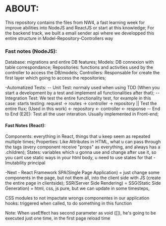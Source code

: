 # ABOUT:
This repository contains the files from NW4, a fast learning week for improve abilities into NodeJS and ReactJS or start at this knowledge;
For the backend track, we built a email sender api where we developped this entire structure in Model-Repository-Controllers way



### Fast notes (NodeJS):

Database: migrations and entire DB features;
Models: DB connexion with table correspondance;
Repositories: functions and activities used by the controller to access the DB/models;
Controllers: Responsable for create the first layer which going to access the repositories;

-Automatized Tests:
	-- Unit Test: normaly used when using TDD (When you start a development by a test and implement all functionalities after that);
	-- Integration Test: We test the entire functionality test, for example in this case: starts testing: request -> routes -> controller -> repository || Test the entire flux; (Used in this work)
														<- repository <- controller <- response	
	-- End to End (E2E): Test all the user interation. Usually implemented in Front-end;





#### Fast Notes (React):
Components: everything in React, things that u keep seem as repeated multiple times;
Properties: Like Attributes in HTML, what u can pass through the tags (every component receive "props" as everything, and always has a .children);
States: variables which u gonna use and change after use it, so you cant use static ways in your html body, u need to use states for that - Imutability principal

-Next - React Framework
SPA(Single Page Application) = just change some components in the page, but not them all, into the client side with JS (create the entire page in clientside);
SSR(Server Side Rendering) = 
SSG(Static Side Generation) = html, css, js pure, but we can update in some timesteps,

CSS modules to not impactate wrongs componentes in our application
hooks: triggered when called, to do something in this function
 

Note: When useEffect has second parameter as void ([]), he's going to be executed just one time, in the first page reload time
